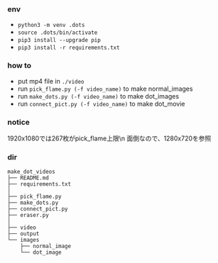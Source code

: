 ### env
- `python3 -m venv .dots`
- `source .dots/bin/activate`
- `pip3 install --upgrade pip`
- `pip3 install -r requirements.txt`

### how to 
- put mp4 file in `./video`
- run `pick_flame.py (-f video_name)` to make normal_images
- run `make_dots.py (-f video_name)` to make dot_images
- run `connect_pict.py (-f video_name)` to make dot_movie

### notice
1920x1080では267枚がpick_flame上限\n
面倒なので、1280x720を参照

### dir
```
make_dot_videos
├── README.md
├── requirements.txt
│
├── pick_flame.py
├── make_dots.py
├── connect_pict.py
├── eraser.py
│
├── video
├── output
└── images
    ├── normal_image
    └── dot_image
```
